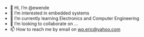 - 👋 Hi, I’m @ewende
- 👀 I’m interested in embedded systems
- 🌱 I’m currently learning Electronics and Computer Engineering
- 💞️ I’m looking to collaborate on ...
- 📫 How to reach me by email on wp.eric@yahoo.com

<!---
ewende/ewende is a ✨ special ✨ repository because its `README.md` (this file) appears on your GitHub profile.
You can click the Preview link to take a look at your changes.
--->
